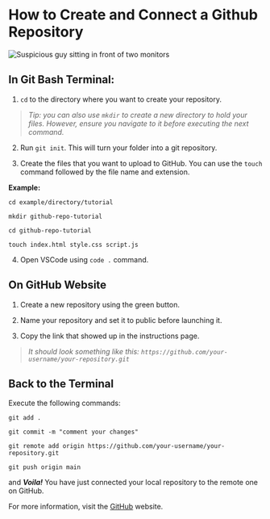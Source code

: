 # How to Create and Connect a Github Repository
![Suspicious guy sitting in front of two monitors](https://images.unsplash.com/photo-1654095923893-6a255e5ed4d3?w=500&auto=format&fit=crop&q=60&ixlib=rb-4.0.3&ixid=M3wxMjA3fDB8MHxzZWFyY2h8OXx8Z2l0aHVifGVufDB8fDB8fHww)
## In Git Bash Terminal:
1. `cd` to the directory where you want to create your repository.
> _Tip: you can also use `mkdir` to create a new directory to hold your files. However, ensure you navigate to it before executing the next command._
2. Run `git init`. This will turn your folder into a git repository.

3. Create the files that you want to upload to GitHub. You can use the `touch` command followed by the file name and extension.

**Example:**
```
cd example/directory/tutorial

mkdir github-repo-tutorial

cd github-repo-tutorial

touch index.html style.css script.js
```

4. Open VSCode using `code .` command.

## On GitHub Website
1. Create a new repository using the green button.

2. Name your repository and set it to public before launching it.

3. Copy the link that showed up in the instructions page.

> *It should look something like this: `https://github.com/your-username/your-repository.git`*

## Back to the Terminal
Execute the following commands:
```
git add .

git commit -m "comment your changes"

git remote add origin https://github.com/your-username/your-repository.git

git push origin main
```

and ***Voila!*** You have just connected your local repository to the remote one on GitHub.

For more information, visit the [GitHub](https://github.com/) website.